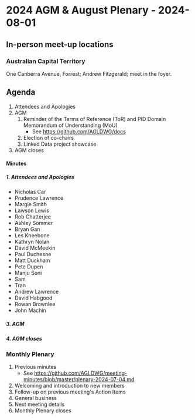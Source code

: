 # 2024 AGM & August Plenary - 2024-08-01

## In-person meet-up locations
### Australian Capital Territory
One Canberra Avenue, Forrest; Andrew Fitzgerald; meet in the foyer.

## Agenda

1. Attendees and Apologies
2. AGM
    1. Reminder of the Terms of Reference (ToR) and PID Domain Memorandum of Understanding (MoU)
       * See <https://github.com/AGLDWG/docs>
    3. Election of co-chairs
    4. Linked Data project showcase
3. AGM closes

#### Minutes

##### 1. Attendees and Apologies
* Nicholas Car
* Prudence Lawrence
* Margie Smith
* Lawson Lewis
* Rob Chatterjee
* Ashley Sommer
* Bryan Gan
* Les Kneebone
* Kathryn Nolan
* David McMeekin
* Paul Duchesne
* Matt Duckham
* Pete Dupen
* Manju Soni
* Sam
* Tran
* Andrew Lawrence
* David Habgood
* Rowan Brownlee
* John Machin

##### 3. AGM
##### 4. AGM closes

### Monthly Plenary
1. Previous minutes
    * See <https://github.com/AGLDWG/meeting-minutes/blob/master/plenary-2024-07-04.md>
2. Welcoming and introduction to new members
3. Follow-up on previous meeting's Action Items
4. General business 
5. Next meeting details
6. Monthly Plenary closes
